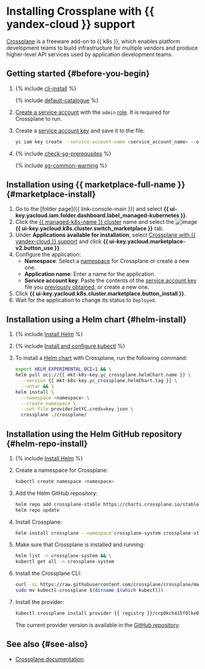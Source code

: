 # Installing Crossplane with {{ yandex-cloud }} support


[Crossplane](https://crossplane.io/) is a freeware add-on to {{ k8s }}, which enables platform development teams to build infrastructure for multiple vendors and produce higher-level API services used by application development teams.

## Getting started {#before-you-begin}

1. {% include [cli-install](../../../_includes/cli-install.md) %}

   {% include [default-catalogue](../../../_includes/default-catalogue.md) %}

1. [Create a service account](../../../iam/operations/sa/create.md) with the `admin` [role](../../../iam/concepts/access-control/roles.md). It is required for Crossplane to run.
1. Create a [service account key](../../../iam/concepts/authorization/access-key.md) and save it to the file:

   ```bash
   yc iam key create --service-account-name <service_account_name> --output key.json
   ```

1. {% include [check-sg-prerequsites](../../../_includes/managed-kubernetes/security-groups/check-sg-prerequsites-lvl3.md) %}

   {% include [sg-common-warning](../../../_includes/managed-kubernetes/security-groups/sg-common-warning.md) %}

## Installation using {{ marketplace-full-name }} {#marketplace-install}

1. Go to the [folder page]({{ link-console-main }}) and select **{{ ui-key.yacloud.iam.folder.dashboard.label_managed-kubernetes }}**.
1. Click the [{{ managed-k8s-name }} cluster](../../concepts/index.md#kubernetes-cluster) name and select the ![image](../../../_assets/console-icons/shopping-cart.svg) **{{ ui-key.yacloud.k8s.cluster.switch_marketplace }}** tab.
1. Under **Applications available for installation**, select [Crossplane with {{ yandex-cloud }} support](/marketplace/products/yc/crossplane) and click **{{ ui-key.yacloud.marketplace-v2.button_use }}**.
1. Configure the application:
   * **Namespace**: Select a [namespace](../../concepts/index.md#namespace) for Crossplane or create a new one.
   * **Application name**: Enter a name for the application.
   * **Service account key**: Paste the contents of the [service account key](../../../iam/concepts/authorization/access-key.md) file you [previously obtained](#before-you-begin), or create a new one.
1. Click **{{ ui-key.yacloud.k8s.cluster.marketplace.button_install }}**.
1. Wait for the application to change its status to `Deployed`.

## Installation using a Helm chart {#helm-install}

1. {% include [Install Helm](../../../_includes/managed-kubernetes/helm-install.md) %}
1. {% include [Install and configure kubectl](../../../_includes/managed-kubernetes/kubectl-install.md) %}
1. To install a [Helm chart](https://helm.sh/docs/topics/charts/) with Crossplane, run the following command:

   ```bash
   export HELM_EXPERIMENTAL_OCI=1 && \
   helm pull oci://{{ mkt-k8s-key.yc_crossplane.helmChart.name }} \
     --version {{ mkt-k8s-key.yc_crossplane.helmChart.tag }} \
     --untar && \
   helm install \
     --namespace <namespace> \
     --create-namespace \
     --set-file providerJetYC.creds=key.json \
     crossplane ./crossplane/
   ```

## Installation using the Helm GitHub repository {#helm-repo-install}

1. {% include [Install Helm](../../../_includes/managed-kubernetes/helm-install.md) %}

1. Create a namespace for Crossplane:

   ```bash
   kubectl create namespace <namespace>
   ```

1. Add the Helm GitHub repository:

   ```bash
   helm repo add crossplane-stable https://charts.crossplane.io/stable && \
   helm repo update
   ```

1. Install Crossplane:

   ```bash
   helm install crossplane --namespace crossplane-system crossplane-stable/crossplane
   ```

1. Make sure that Crossplane is installed and running:

   ```bash
   helm list -n crossplane-system && \
   kubectl get all -n crossplane-system
   ```

1. Install the Crossplane CLI:

   ```bash
   curl -sL https://raw.githubusercontent.com/crossplane/crossplane/master/install.sh | sh && \
   sudo mv kubectl-crossplane $(dirname $(which kubectl))
   ```

1. Install the provider:

   ```bash
   kubectl crossplane install provider {{ registry }}/crp0kch415f0lke009ft/crossplane/provider-jet-yc:v0.1.33
   ```

   The current provider version is available in the [GitHub repository](https://github.com/yandex-cloud/provider-jet-yc).

## See also {#see-also}

* [Crossplane documentation](https://docs.crossplane.io/).